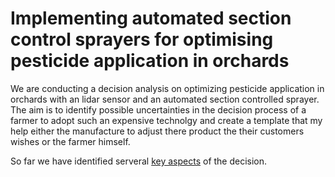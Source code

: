 # Implementing automated section control sprayers for optimising pesticide application in orchards
We are conducting a decision analysis on optimizing pesticide application in orchards with an lidar sensor and an automated section controlled sprayer.
The aim is to identify possible uncertainties in the decision process of a farmer to adopt such an expensive technolgy and create a template that my help either the manufacture to adjust there product the their customers wishes or the farmer himself. </p>
So far we have identified serveral [key aspects](http://htmlpreview.github.io/?https://github.com/cemno/optimizing-pesticide-application-in-orchards/blob/dev/markdown-doc.html) of the decision.
